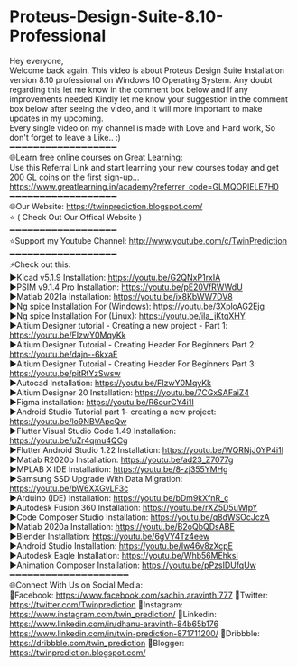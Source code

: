 # Proteus-Design-Suite-8.10-Professional
Hey everyone,                            
              Welcome back again. This video is about Proteus Design Suite Installation version 8.10 professional on Windows 10 Operating System. Any doubt regarding this let me know in the comment box below and If any improvements needed Kindly let me know your suggestion in the comment box below after seeing the video, and It will more important to make updates in my upcoming.  
              Every single video on my channel is made with Love and Hard work, So don't forget to leave a Like.. :)  
➖️➖️➖️➖️➖️➖️➖️➖️➖️➖️➖️➖️➖️➖️➖️➖️➖️➖️  
🌐Learn free online courses on Great Learning:       
              Use this Referral Link and start learning your new courses today and get 200 GL coins on the first sign-up...         
              https://www.greatlearning.in/academy?referrer_code=GLMQORIELE7H0   
➖️➖️➖️➖️➖️➖️➖️➖️➖️➖️➖️➖️➖️➖️➖️➖️➖️➖️  
🌐Our  Website:      https://twinprediction.blogspot.com/            
⭐️ ( Check Out Our Offical Website )  
➖️➖️➖️➖️➖️➖️➖️➖️➖️➖️➖️➖️➖️➖️➖️➖️➖️➖️  
⭐️Support my Youtube Channel:                 http://www.youtube.com/c/TwinPrediction  
➖️➖️➖️➖️➖️➖️➖️➖️➖️➖️➖️➖️➖️➖️➖️➖️➖️➖️  
⚡️Check out this:  
  ▶️Kicad v5.1.9 Installation: https://youtu.be/G2QNxP1rxIA  
  ▶️PSIM v9.1.4 Pro Installation: https://youtu.be/pE20VfRWWdU  
  ▶️Matlab 2021a Installation: https://youtu.be/ix8KbWW7DV8  
  ▶️Ng spice Installation For (Windows): https://youtu.be/3XploAG2Ejg  
  ▶️Ng spice Installation For (Linux): https://youtu.be/iIa_jKtqXHY  
  ▶️Altium Designer tutorial       - Creating a new project - Part 1: https://youtu.be/FIzwY0MqyKk   
  ▶️Altium Designer Tutorial       - Creating Header For Beginners Part 2: https://youtu.be/dajn--6kxaE  
  ▶️Altium Designer Tutorial       - Creating Header For Beginners Part 3: https://youtu.be/pitRtYzSwsw  
  ▶️Autocad Installation: https://youtu.be/FIzwY0MqyKk              
  ▶️Altium Designer 20 Installation: https://youtu.be/7CGxSAFaiZ4  
  ▶️Figma installation: https://youtu.be/R6ourCY4i1I  
  ▶️Android Studio  Tutorial part 1- creating a new project: https://youtu.be/lo9NBVApcQw  
  ▶️Flutter Visual Studio Code 1.49 Installation: https://youtu.be/uZr4qmu4QCg  
  ▶️Flutter Android Studio 1.22 Installation: https://youtu.be/WQRNjJ0YP4i1l  
  ▶️Matlab R2020b Installation: https://youtu.be/ad23_Z7077g   
  ▶️MPLAB X IDE Installation: https://youtu.be/8-zj355YMHg   
  ▶️Samsung SSD Upgrade With Data Migration: https://youtu.be/bW6XXGvLF3c  
  ▶️Arduino (IDE) Installation: https://youtu.be/bDm9kXfnR_c  
  ▶️Autodesk Fusion 360 Installation: https://youtu.be/rXZ5D5uWIpY  
  ▶️Code Composer Studio Installation: https://youtu.be/q8dWSOcJczA  
  ▶️Matlab 2020a Installation: https://youtu.be/B2oQbQDsABE  
  ▶️Blender Installation: https://youtu.be/6gVY4Tz4eew  
  ▶️Android Studio Installation: https://youtu.be/Iw46v8zXcpE  
  ▶️Autodesk Eagle Installation: https://youtu.be/Whb56MEhksI  
  ▶️Animation Composer Installation: https://youtu.be/pPzsIDUfqUw  
➖️➖️➖️➖️➖️➖️➖️➖️➖️➖️➖️➖️➖️➖️➖️➖️➖️➖️➖️➖️  
🌐Connect With Us on Social Media:  
    🔵Facebook: https://www.facebook.com/sachin.aravinth.777 
    🔵Twitter: https://twitter.com/Twinprediction 
    🔵Instagram: https://www.instagram.com/twin_prediction/ 
    🔵Linkedin: https://www.linkedin.com/in/dhanu-aravinth-84b65b176                        https://www.linkedin.com/in/twin-prediction-871711200/ 
    🔵Dribbble: https://dribbble.com/twin_prediction 
    🔵Blogger: https://twinprediction.blogspot.com/
